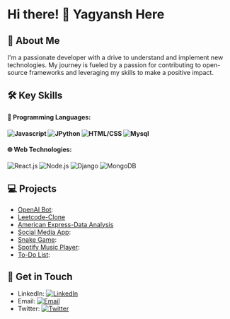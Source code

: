 

<!--
**yagyanssh/yagyanssh** is a ✨ _special_ ✨ repository because its `README.md` (this file) appears on your GitHub profile.

Here are some ideas to get you started:

- 🔭 I’m currently working on ...
- 🌱 I’m currently learning ...
- 👯 I’m looking to collaborate on ...
- 🤔 I’m looking for help with ...
- 💬 Ask me about ...
- 📫 How to reach me: ...
- 😄 Pronouns: ...
- ⚡ Fun fact: ...
-->
<!DOCTYPE html>
<html lang="en">
<head>
  <meta charset="UTF-8">
  <meta name="viewport" content="width=device-width, initial-scale=1.0">
  
</head>
<body>
  <h1>Hi there! 👋 Yagyansh Here</h1>

  

  <h2>🚀 About Me</h2>
  <p>
    I'm a passionate developer with a drive to understand and implement new technologies. My journey is fueled by a passion for contributing to open-source frameworks and leveraging my skills to make a positive impact.
  </p>
  <h2>🛠️ Key Skills</h2>
  <h4>🔧 <strong>Programming Languages:</strong><h4>
  <img src="https://img.shields.io/badge/-javascript-orange?style=flat-square&logo=website&logoColor=white" alt="Javascript">
   <img src="https://img.shields.io/badge/-python-red?style=flat-square&logo=website&logoColor=white" alt="JPython">
    <img src="https://img.shields.io/badge/-html/css-blue?style=flat-square&logo=website&logoColor=white" alt="HTML/CSS">
     <img src="https://img.shields.io/badge/-mysql-green?style=flat-square&logo=website&logoColor=white" alt="Mysql">
<h4>🌐 <strong>Web Technologies:</strong></h4>
<img src="https://img.shields.io/badge/-reactjs-green?style=flat-square&logo=website&logoColor=white" alt="React.js">
   <img src="https://img.shields.io/badge/-nodejs-red?style=flat-square&logo=website&logoColor=white" alt="Node.js">
    <img src="https://img.shields.io/badge/-django-lue?style=flat-square&logo=website&logoColor=white" alt="Django">
     <img src="https://img.shields.io/badge/-mongodb-green?style=flat-square&logo=website&logoColor=white" alt="MongoDB">


    


  <h2>💻 Projects</h2>
  <ul>
    <li><a href="https://github.com/yagyanssh/OpenAI-Yezzy-Bot">OpenAI Bot</a>:</li>
    <li><a href="https://github.com/yagyanssh/Leetcode-Clone-">Leetcode-Clone</a></li>
    <li><a href="https://github.com/yagyanssh/American-Express---AI-Data-Analysis">American Express-Data Analysis</a></li>
    <li><a href="https://github.com/yagyanssh/Social-Media-Application">Social Media App</a>:</li>
    <li><a href="https://github.com/yagyanssh/Snake-Game">Snake Game</a>:</li>
    <li><a href="https://github.com/yagyanssh/Spotify-musicplayer">Spotify Music Player</a>:</li>
    <li><a href="https://github.com/yagyanssh/Spotify-musicplayer">To-Do List</a>:</li>
    
    
  </ul>

  <h2>🤝 Get in Touch</h2>
  <ul>
    <li>LinkedIn: <a href="https://www.linkedin.com/in/yagyansh-sharma-939718248/"><img src="https://img.shields.io/badge/-LinkedIn-blue?style=flat-square&logo=linkedin&logoColor=white" alt="LinkedIn"></a></li>
    <li>Email: <a href="mailto:yagyansh9999@email.com"><img src="https://img.shields.io/badge/-Email-red?style=flat-square&logo=gmail&logoColor=white" alt="Email"></a></li>
    <li>Twitter: <a href="https://twitter.com/yagyansh_sharma"><img src="https://img.shields.io/badge/-Twitter-green?style=flat-square&logo=website&logoColor=white" alt="Twitter"></a></li>
  </ul>
</body>
</html>
